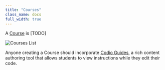 ```yaml
---
title: "Courses"
class_name: docs
full_width: true
---
```


A [Course](/docs/dashboard/courses/) is   [TODO]

![Courses List](/img/docs/courses_list.png)

Anyone creating a Course should incorporate [Codio Guides](/docs/ide/tools/guides/), a rich content authoring tool that allows students to view instructions while they edit their code.